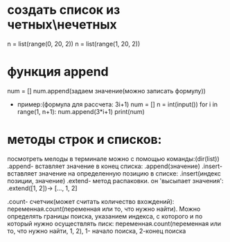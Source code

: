 # создать список из четных\нечетных
n = list(range(0, 20, 2))
n = list(range(1, 20, 2))

# функция append
num = []
num.append(задаем значение(можно записать формулу))
* пример:(формула для рассчета: 3i+1)
  num = []
  n = int(input())
  for i in range(1, n+1):
      num.append(3*i+1)
  print(num)  

# методы строк и списков:
посмотреть мелоды в терминале можно с помощью команды:(dir(list))
.append- вставляет значение в конец списка: .append(значение)
.insert- вставляет значение на определенную позицию в списке: .insert(индекс позиции, значение) 
.extend- метод распаковки. он 'высыпает значения': .extend([1, 2])-> [..., 1, 2]

.count- счетчик(может считать количество вхождений): переменная.count(переменная или то, что нужно найти). Можно определять границы поиска, указанием индекса, с которого и по который нужно осуществлять писк: переменная.count(переменная или то, что нужно найти, 1, 2), 1- начало поиска, 2-конец поиска